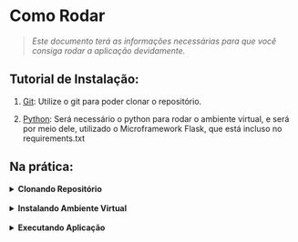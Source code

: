 # Como Rodar
> _Este documento terá as informações necessárias para que você consiga rodar a aplicação devidamente._
## Tutorial de Instalação:

1. [Git](https://git-scm.com/downloads): Utilize o git para poder clonar o repositório.

2. [Python](https://www.python.org/downloads/): Será necessário o python para rodar o ambiente virtual, e será por meio dele, utilizado o Microframework Flask, que está incluso no requirements.txt

## Na prática:

<details>
  <summary><b>Clonando Repositório</b></summary>

  Para clonar o projeto e utilizá-lo em seu computador, siga os seguintes passos:
  
  1. Crie uma pasta onde deseja armazenar nosso projeto, e então abra-a e clique no url da pasta, após isto, escreva em cima do url `cmd`, para abrir o prompt de comando. E então execute o comando abaixo:
  
  > _Obs.: Caso você esteja no LINUX, a parte de escrever "cmd" não irá funcionar, então clique com o botão direito na pasta que você criou e selecione a opção "Abrir no terminal"_

  
  ```
  git clone https://github.com/DuuhZero/Site_GTA.git
  ``` 

</details>
<br>

<details>
  <summary><b>Instalando Ambiente Virtual</b></summary>

  1. Após a clonagem, clique com o botão direito na pasta e selecione a opção de abrir com o Terminal, e insira os seguintes comandos :

  ```
  python3 -m venv venv
  venv\Scripts\activate
  pip install -r requirements.txt
  ```

  > _Caso você esteja em LINUX, digite os comandos desta maneira:_<br>
  `python3 -m venv venv`<br>
  `source venv/bin/activate`<br>
  `pip install -r requirements.txt`

</details>
<br>

<details>
  <summary><b>Executando Aplicação</b></summary>

  1. Ainda dentro do ambiente virtual, execute o seguinte comando:
  ```
  flask run
  ```
  > _Também é possivel executar pelo próprio arquivo app.py, onde no seu editor de texto você seleciona:_<br>
  `Executar Arquivo do Python`<br>
  ou<br>
  `"Clique no botão de play "▶️"`<br>

  2. Por fim, entre no link que aparecerá no cmd copiando e colando ele no seu navegador de preferência.

  3. Após finalizar o uso do nosso site, para sair do ambiente virtual, no terminal, execute o atalho `Ctrl+C` para finalizar o serviço do Flask, e então execute o seguinte comando:
  ```
  deactivate
  ```

</details>



